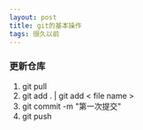 ```yaml
---
layout: post
title: git的基本操作
tags: 很久以前
---
```


### 更新仓库

1. git pull
2. git add . | git add < file name > 
3. git commit -m "第一次提交"
4. git push